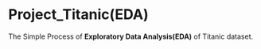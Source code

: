 
# Project_Titanic(EDA)

The Simple Process of **Exploratory Data Analysis(EDA)** of Titanic dataset.

